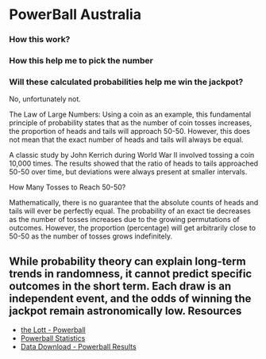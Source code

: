 # PowerBall Australia

### How this work?

### How this help me to pick the number


### Will these calculated probabilities help me win the jackpot?

No, unfortunately not.

The Law of Large Numbers:
Using a coin as an example,
this fundamental principle of probability states that as the number of coin tosses increases, the proportion of heads and tails will approach 50-50. However, this does not mean that the exact number of heads and tails will always be equal.

A classic study by John Kerrich during World War II involved tossing a coin 10,000 times. The results showed that the ratio of heads to tails approached 50-50 over time, but deviations were always present at smaller intervals.

How Many Tosses to Reach 50-50?

Mathematically, there is no guarantee that the absolute counts of heads and tails will ever be perfectly equal. The probability of an exact tie decreases as the number of tosses increases due to the growing permutations of outcomes. However, the proportion (percentage) will get arbitrarily close to 50-50 as the number of tosses grows indefinitely.

While probability theory can explain long-term trends in randomness, it cannot predict specific outcomes in the short term. Each draw is an independent event, and the odds of winning the jackpot remain astronomically low.
Resources
---
- [the Lott - Powerball](https://www.thelott.com/powerball/results)
- [Powerball Statistics](https://australia.national-lottery.com/powerball/statistics)
- [Data Download - Powerball Results](https://gnetwork.com.au/powerball-results/)
